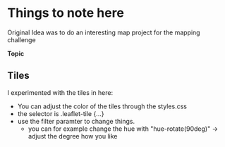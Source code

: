 # Things to note here
Original Idea was to do an interesting map project for the mapping challenge

**Topic**


## Tiles
I experimented with the tiles in here: 
- You can adjust the color of the tiles through the styles.css
- the selector is .leaflet-tile {...} 
- use the filter paramter to change things. 
    - you can for example change the hue with "hue-rotate(90deg)" -> adjust the degree how you like


